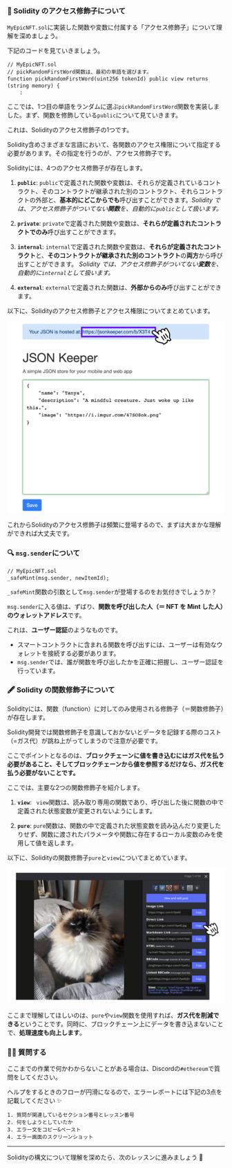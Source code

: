 ### 🎁 Solidity のアクセス修飾子について

`MyEpicNFT.sol`に実装した関数や変数に付属する「アクセス修飾子」について理解を深めましょう。

下記のコードを見ていきましょう。

```solidity
// MyEpicNFT.sol
// pickRandomFirstWord関数は、最初の単語を選びます。
function pickRandomFirstWord(uint256 tokenId) public view returns (string memory) {
	:
```

ここでは、1つ目の単語をランダムに選ぶ`pickRandomFirstWord`関数を実装しました。まず、関数を修飾している`public`について見ていきます。

これは、Solidityのアクセス修飾子の1つです。

Solidity含めさまざまな言語において、各関数のアクセス権限について指定する必要があります。その指定を行うのが、アクセス修飾子です。

Solidityには、4つのアクセス修飾子が存在します。

1. **`public`**: `public`で定義された関数や変数は、それらが定義されているコントラクト、そのコントラクトが継承された別のコントラクト、それらコントラクトの外部と、**基本的にどこからでも**呼び出すことができます。_Solidity では、アクセス修飾子がついてない**関数**を、自動的に`public`として扱います。_

2. **`private`**: `private`で定義された関数や変数は、**それらが定義されたコントラクトでのみ**呼び出すことができます。

3. **`internal`**: `internal`で定義された関数や変数は、**それらが定義されたコントラクト**と、**そのコントラクトが継承された別のコントラクト**の**両方**から呼び出すことができます。
   _Solidity では、アクセス修飾子がついてない**変数**を、自動的に`internal`として扱います。_

4. **`external`**: `external`で定義された関数は、**外部からのみ**呼び出すことができます。

以下に、Solidityのアクセス修飾子とアクセス権限についてまとめています。

![](./../../img/section-1/1_4_1.png)

これからSolidityのアクセス修飾子は頻繁に登場するので、まずは大まかな理解ができれば大丈夫です。

### 🔍 `msg.sender`について

```solidity
// MyEpicNFT.sol
_safeMint(msg.sender, newItemId);
```

`_safeMint`関数の引数として`msg.sender`が登場するのをお気付きでしょうか？

`msg.sender`に入る値は、ずばり、**関数を呼び出した人（＝ NFT を Mint した人）のウォレットアドレス**です。

これは、**ユーザー認証**のようなものです。

- スマートコントラクトに含まれる関数を呼び出すには、ユーザーは有効なウォレットを接続する必要があります。
- `msg.sender`では、誰が関数を呼び出したかを正確に把握し、ユーザー認証を行っています。

### 🖋 Solidity の関数修飾子について

Solidityには、関数（function）に対してのみ使用される修飾子（＝関数修飾子）が存在します。

Solidity開発では関数修飾子を意識しておかないとデータを記録する際のコスト（=ガス代）が跳ね上がってしまうので注意が必要です。

ここでポイントとなるのは、**ブロックチェーンに値を書き込むにはガス代を払う必要があること、そしてブロックチェーンから値を参照するだけなら、ガス代を払う必要がないことです。**

ここでは、主要な2つの関数修飾子を紹介します。

1. **`view`**: ` view`関数は、読み取り専用の関数であり、呼び出した後に関数の中で定義された状態変数が変更されないようにします。

2. **`pure`**: `pure`関数は、関数の中で定義された状態変数を読み込んだり変更したりせず、関数に渡されたパラメータや関数に存在するローカル変数のみを使用して値を返します。

以下に、Solidityの関数修飾子`pure`と`view`についてまとめています。

![](./../../img/section-1/1_4_2.png)

ここまで理解してほしいのは、`pure`や`view`関数を使用すれば、**ガス代を削減できる**ということです。同時に、ブロックチェーン上にデータを書き込まないことで、**処理速度も向上します**。

### 🙋‍♂️ 質問する

ここまでの作業で何かわからないことがある場合は、Discordの`#ethereum`で質問をしてください。

ヘルプをするときのフローが円滑になるので、エラーレポートには下記の3点を記載してください ✨

```
1. 質問が関連しているセクション番号とレッスン番号
2. 何をしようとしていたか
3. エラー文をコピー&ペースト
4. エラー画面のスクリーンショット
```

---

Solidityの構文について理解を深めたら、次のレッスンに進みましょう 🎉
